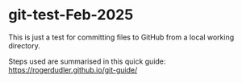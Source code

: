 # git-test-Feb-2025


This is just a test for committing files to GitHub from a local working directory.

Steps used are summarised in this quick guide: https://rogerdudler.github.io/git-guide/
